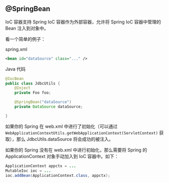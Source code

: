 @SpringBean
----------------------------

IoC 容器支持 Spring IoC 容器作为外部容器，允许将 Spring IoC 容器中管理的 Bean 注入到对象中。

看一个简单的例子：

spring.xml

```xml
<bean id="dataSource" class="..." />
```

Java 代码

```java
@IocBean
public class JdbcUtils {
	@Inject
    private Foo foo;

	@SpringBean("dataSource")
    private DataSource dataSource;

}
```

如果你的 Spring 在 web.xml 中进行了初始化（可以通过 `WebApplicationContextUtils.getWebApplicationContext(ServletContext)` 获取），那么 JdbcUtils.dataSource 将会成功的被注入。

如果你的 Spring 没有在 web.xml 中进行初始化，那么需要将 Spring 的 ApplicationContext 对象手动加入到 IoC 容器中。如下：

```java
ApplicationContext appctx = ...
MutableIoc ioc = ...
ioc.addBean(ApplicationContext.class, appctx);
```

